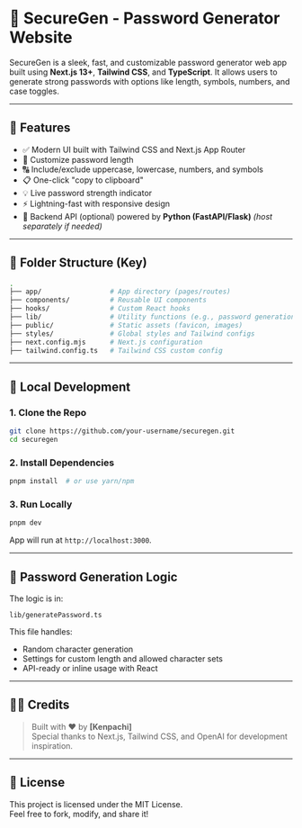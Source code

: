 
# 🔐 SecureGen - Password Generator Website

SecureGen is a sleek, fast, and customizable password generator web app built using **Next.js 13+**, **Tailwind CSS**, and **TypeScript**. It allows users to generate strong passwords with options like length, symbols, numbers, and case toggles.

---

## 🚀 Features

- ✅ Modern UI built with Tailwind CSS and Next.js App Router
- 🔢 Customize password length
- 🔠 Include/exclude uppercase, lowercase, numbers, and symbols
- 📋 One-click "copy to clipboard"
- 💡 Live password strength indicator
- ⚡ Lightning-fast with responsive design
- 🐍 Backend API (optional) powered by **Python (FastAPI/Flask)** *(host separately if needed)*

---

## 📁 Folder Structure (Key)

```bash
.
├── app/                 # App directory (pages/routes)
├── components/          # Reusable UI components
├── hooks/               # Custom React hooks
├── lib/                 # Utility functions (e.g., password generation)
├── public/              # Static assets (favicon, images)
├── styles/              # Global styles and Tailwind configs
├── next.config.mjs      # Next.js configuration
├── tailwind.config.ts   # Tailwind CSS custom config
```

---

## 🧪 Local Development

### 1. Clone the Repo

```bash
git clone https://github.com/your-username/securegen.git
cd securegen
```

### 2. Install Dependencies

```bash
pnpm install  # or use yarn/npm
```

### 3. Run Locally

```bash
pnpm dev
```

App will run at `http://localhost:3000`.

---

## 🧠 Password Generation Logic

The logic is in:
```
lib/generatePassword.ts
```

This file handles:
- Random character generation
- Settings for custom length and allowed character sets
- API-ready or inline usage with React

---

## 👨‍💻 Credits

> Built with ❤️ by **[Kenpachi]**  
> Special thanks to Next.js, Tailwind CSS, and OpenAI for development inspiration.

---

## 📃 License

This project is licensed under the MIT License.  
Feel free to fork, modify, and share it!
